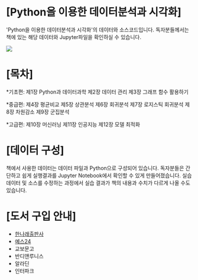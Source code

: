 # [Python을 이용한 데이터분석과 시각화]

'Python을 이용한 데이터분석과 시각화'의 데이터와 소스코드입니다. 독자분들께서는 책에 있는 해당 데이터와 Jupyter파일을 확인하실 수 있습니다.

<img src=https://user-images.githubusercontent.com/16858965/93592367-04201c00-f9ed-11ea-851f-48176c80a6a0.JPG>

# [목차]

*기초편:
제1장 Python과 데이터과학 
제2장 데이터 관리
제3장 그래프 함수 활용하기

*중급편:
제4장 평균비교
제5장 상관분석
제6장 회귀분석
제7장 로지스틱 회귀분석
제8장 차원감소
제9장 군집분석

*고급편:
제10장 머신러닝
제11장 인공지능
제12장 모델 최적화

# [데이터 구성]

책에서 사용한 데이터는 데이터 파일과 Python으로 구성되어 있습니다. 독자분들은 간단하고 쉽게 실행결과를 Jupyter Notebook에서 확인할 수 있게 만들어졌습니다.
실습 데이터 및 소스를 수정하는 과정에서 실습 결과가 책의 내용과 수치가 다르게 나올 수도 있습니다.

# [도서 구입 안내]

* [한나래출판사](https://www.hannarae.net/books/new.php/img/new.php?ptype=view&prdcode=2010050001)
* [예스24](http://www.yes24.com/Product/Goods/93520247)
* 교보문고
* 반디앤루니스
* 알라딘
* 인터파크


